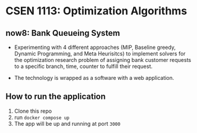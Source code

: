 # CSEN 1113: Optimization Algorithms

## now8: Bank Queueing System

* Experimenting with 4 different approaches (MIP, Baseline greedy, Dynamic Programming, and Meta Heurisitcs) to implement solvers for the optimization research problem of assigning bank customer requests to a specific branch, time, counter to fulfill their request.

* The technology is wrapped as a software with a web application.


## How to run the application

1. Clone this repo
2. run  ``` docker compose up ```
3. The app will be up and running at port ```3000```
